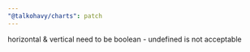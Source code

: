 ```yaml
---
"@talkohavy/charts": patch
---
```


horizontal & vertical need to be boolean - undefined is not acceptable
